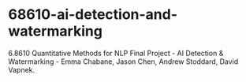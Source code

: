 # 68610-ai-detection-and-watermarking
6.8610 Quantitative Methods for NLP Final Project - AI Detection &amp; Watermarking - Emma Chabane, Jason Chen, Andrew Stoddard, David Vapnek.
